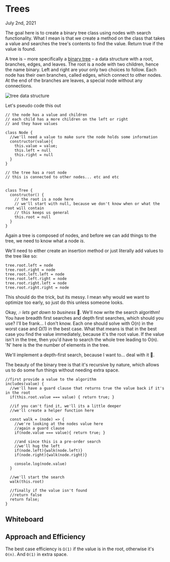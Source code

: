 # Trees

July 2nd, 2021

The goal here is to create a binary tree class using nodes with search functionality. What I mean is that we create a method on the class that takes a value and searches the tree's contents to find the value. Return true if the value is found.

A tree is – more specifically a [binary tree](https://medium.com/techie-delight/binary-tree-interview-questions-and-practice-problems-439df7e5ea1f) – a data structure with a root, branches, edges, and leaves. The root is a node with two children, hence the name binary. Left and right are your only two choices to follow. Each node has their own branches, called edges, which connect to other nodes. At the end of the branches are leaves, a special node without any connections.

![tree data structure](https://media.geeksforgeeks.org/wp-content/cdn-uploads/binary-tree-to-DLL.png)

Let's pseudo code this out

```JS
// the node has a value and children
// each child has a more children on the left or right
// and they have values

class Node {
  //we'll need a value to make sure the node holds some information
  constructor(value){
    this.value = value;
    this.left = null
    this.right = null
  }
}

// the tree has a root node
// this is connected to other nodes... etc and etc


class Tree {
  constructor() {
    // the root is a node here
    // we'll start with null, because we don't know when or what the root will contain
    // this keeps us general
    this.root = null
  }
}
```

<!-- Maybe I don't really understand how pseudo code is meant to work... 🤔 -->

Again a tree is composed of nodes, and before we can add things to the tree, we need to know what a node *is*.

We'll need to either create an insertion method or just literally add values to the tree like so:

```JS
tree.root.left = node
tree.root.right = node
tree.root.left.left = node
tree.root.left.right = node
tree.root.right.left = node
tree.root.right.right = node
```

This should do the trick, but its messy. I mean why would we want to optimize too early, so just do this unless someone looks.

Okay, 🎶  *lets get down to business* 🎵. We'll now write the search algorithm! You have breadth first searches and depth first searches, which should you use? I'll be frank... I don't know. Each one should solve with O(n) in the worst case and Ω(1) in the best case. What that means is that in the best case you find the value immediately, because it's the root value. If the value isn't in the tree, then you'd have to search the whole tree leading to O(n). 'N' here is the the number of elements in the tree.

We'll implement a depth-first search, because I want to... deal with it 😤.

The beauty of the binary tree is that it's recursive by nature, which allows us to do some fun things without needing extra space.

```JS
//first provide a value to the algorithm
includes(value) {
  //we'll have a guard clause that returns true the value back if it's in the root
  if(this.root.value === value) { return true; }

  //if you can't find it, we'll its a little deeper
  //we'll create a helper function here

  const walk = (node) => {
    //we're looking at the nodes value here
    //again a guard clause 
    if(node.value === value){ return true; }

    //and since this is a pre-order search
    //we'll hug the left
    if(node.left){walk(node.left)}
    if(node.right){walk(node.right)}

    console.log(node.value)
  }

  //we'll start the search
  walk(this.root)

  //finally if the value isn't found
  //return false
  return false;
}
```

## Whiteboard



## Approach and Efficiency

The best case efficiency is `Ω(1)` if the value is in the root, otherwise it's `O(n)`. And `O(1)` in extra space.
